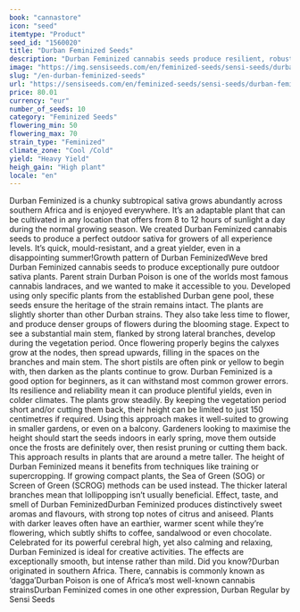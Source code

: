 ```yaml
---
book: "cannastore"
icon: "seed"
itemtype: "Product"
seed_id: "1560020"
title: "Durban Feminized Seeds"
description: "Durban Feminized cannabis seeds produce resilient, robust, 90% sativa plants. The strain can withstand cold temperatures while still producing a good yield."
image: "https://img.sensiseeds.com/en/feminized-seeds/sensi-seeds/durban-feminised-image.png"
slug: "/en-durban-feminized-seeds"
url: "https://sensiseeds.com/en/feminized-seeds/sensi-seeds/durban-feminised?a_aid=cannastore"
price: 80.01
currency: "eur"
number_of_seeds: 10
category: "Feminized Seeds"
flowering_min: 50
flowering_max: 70
strain_type: "Feminized"
climate_zone: "Cool /Cold"
yield: "Heavy Yield"
heigh_gain: "High plant"
locale: "en"
---
```

Durban Feminized is a chunky subtropical sativa grows abundantly across southern Africa and is enjoyed everywhere. It’s an adaptable plant that can be cultivated in any location that offers from 8 to 12 hours of sunlight a day during the normal growing season. We created Durban Feminized cannabis seeds to produce a perfect outdoor sativa for growers of all experience levels. It’s quick, mould-resistant, and a great yielder, even in a disappointing summer!Growth pattern of Durban FeminizedWeve bred Durban Feminized cannabis seeds to produce exceptionally pure outdoor sativa plants. Parent strain Durban Poison is one of the worlds most famous cannabis landraces, and we wanted to make it accessible to you. Developed using only specific plants from the established Durban gene pool, these seeds ensure the heritage of the strain remains intact. The plants are slightly shorter than other Durban strains. They also take less time to flower, and produce denser groups of flowers during the blooming stage. Expect to see a substantial main stem, flanked by strong lateral branches, develop during the vegetation period. Once flowering properly begins the calyxes grow at the nodes, then spread upwards, filling in the spaces on the branches and main stem. The short pistils are often pink or yellow to begin with, then darken as the plants continue to grow. Durban Feminized is a good option for beginners, as it can withstand most common grower errors. Its resilience and reliability mean it can produce plentiful yields, even in colder climates. The plants grow steadily. By keeping the vegetation period short and/or cutting them back, their height can be limited to just 150 centimetres if required. Using this approach makes it well-suited to growing in smaller gardens, or even on a balcony. Gardeners looking to maximise the height should start the seeds indoors in early spring, move them outside once the frosts are definitely over, then resist pruning or cutting them back. This approach results in plants that are around a metre taller. The height of Durban Feminized means it benefits from techniques like training or supercropping. If growing compact plants, the Sea of Green (SOG) or Screen of Green (SCROG) methods can be used instead. The thicker lateral branches mean that lollipopping isn’t usually beneficial. Effect, taste, and smell of Durban FeminizedDurban Feminized produces distinctively sweet aromas and flavours, with strong top notes of citrus and aniseed. Plants with darker leaves often have an earthier, warmer scent while they’re flowering, which subtly shifts to coffee, sandalwood or even chocolate. Celebrated for its powerful cerebral high, yet also calming and relaxing, Durban Feminized is ideal for creative activities. The effects are exceptionally smooth, but intense rather than mild. Did you know?Durban originated in southern Africa. There, cannabis is commonly known as ‘dagga’Durban Poison is one of Africa’s most well-known cannabis strainsDurban Feminized comes in one other expression, Durban Regular by Sensi Seeds
